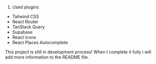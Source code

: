 1. Used plugins

- Tailwind CSS
- React Router
- TanStack Query
- Supabase
- React Icons
- React Places Autocomplete

This project is still in development process!
When I complete it fully i will add more information to the README file.
